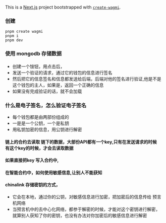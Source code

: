 This is a [Next.js](https://nextjs.org) project bootstrapped with [`create-wagmi`](https://github.com/wevm/wagmi/tree/main/packages/create-wagmi).


### 创建
```shell
pnpm create wagmi
pnpm i
pnpm dev
```


### 使用 mongodb 存储数据


####
- 创建一个铵钮，用点击后，
- 发送一个验证的请求，通过它的钱包的信息进行签名
- 然后把它的信息签名和信息都发送给后端，后端对他的签名进行验证,他是不是这个钱包的主人，如果是，返回一个正确的信息
- 如果没有完成验证的话，就不会加载


### 什么是电子签名，怎么验证电子签名
- 每个钱包都是由两部份组成的
- 一是是一个公钥，一个是私钥
- 用私钥加密的信息，用公钥进行解密


#### 链上的合约去读取 链下的数据，大部份API都有一个key,只有在发送请求的时候 有这个key的时候，才会去读取数据
#### 如果直接把key 写入合约中,
#### 在智能合约中，如何使用敏感信息,让别人不能获知
#### chinalink 存储密钥的方式，
- 它会在本地，通过你的公钥，对敏感信息进行加密，把加密后的信息传给 预言机网络
- 当预言机中的去中心化网络，都参于解密的时候，才能对这个密钥进行解密，就算别人获知了你的密钥，也没有办法对你加密后的敏感信息进行解密

